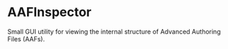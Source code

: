 # AAFInspector
Small GUI utility for viewing the internal structure of Advanced Authoring Files (AAFs).
